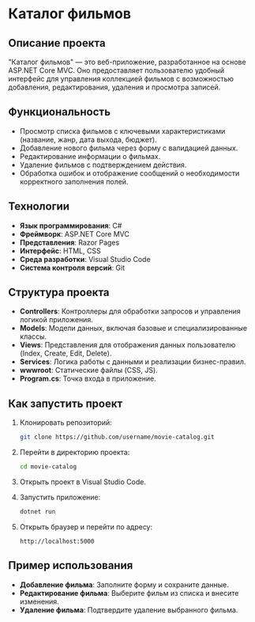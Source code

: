 # Каталог фильмов

## Описание проекта

"Каталог фильмов" — это веб-приложение, разработанное на основе ASP.NET Core MVC. Оно предоставляет пользователю удобный интерфейс для управления коллекцией фильмов с возможностью добавления, редактирования, удаления и просмотра записей.

## Функциональность
- Просмотр списка фильмов с ключевыми характеристиками (название, жанр, дата выхода, бюджет).
- Добавление нового фильма через форму с валидацией данных.
- Редактирование информации о фильмах.
- Удаление фильмов с подтверждением действия.
- Обработка ошибок и отображение сообщений о необходимости корректного заполнения полей.

## Технологии
- **Язык программирования**: C#
- **Фреймворк**: ASP.NET Core MVC
- **Представления**: Razor Pages
- **Интерфейс**: HTML, CSS
- **Среда разработки**: Visual Studio Code
- **Система контроля версий**: Git

## Структура проекта
- **Controllers**: Контроллеры для обработки запросов и управления логикой приложения.
- **Models**: Модели данных, включая базовые и специализированные классы.
- **Views**: Представления для отображения данных пользователю (Index, Create, Edit, Delete).
- **Services**: Логика работы с данными и реализации бизнес-правил.
- **wwwroot**: Статические файлы (CSS, JS).
- **Program.cs**: Точка входа в приложение.

## Как запустить проект

1. Клонировать репозиторий:
   ```bash
   git clone https://github.com/username/movie-catalog.git
   ```

2. Перейти в директорию проекта:
   ```bash
   cd movie-catalog
   ```

3. Открыть проект в Visual Studio Code.

4. Запустить приложение:
   ```bash
   dotnet run
   ```

5. Открыть браузер и перейти по адресу:
   ```
   http://localhost:5000
   ```

## Пример использования
- **Добавление фильма**: Заполните форму и сохраните данные.
- **Редактирование фильма**: Выберите фильм из списка и внесите изменения.
- **Удаление фильма**: Подтвердите удаление выбранного фильма.
